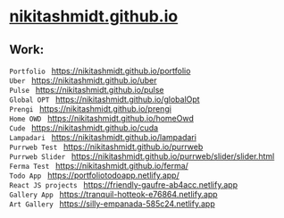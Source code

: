 # [nikitashmidt.github.io](https://nikitashmidt.github.io/)

## Work:

`Portfolio ` https://nikitashmidt.github.io/portfolio <br>
`Uber ` https://nikitashmidt.github.io/uber <br>
`Pulse ` https://nikitashmidt.github.io/pulse <br>
`Global OPT ` https://nikitashmidt.github.io/globalOpt <br>
`Prengi ` https://nikitashmidt.github.io/prengi <br>
`Home OWD ` https://nikitashmidt.github.io/homeOwd <br>
`Cude ` https://nikitashmidt.github.io/cuda <br>
`Lampadari ` https://nikitashmidt.github.io/lampadari <br>
`Purrweb Test ` https://nikitashmidt.github.io/purrweb <br>
`Purrweb Slider ` https://nikitashmidt.github.io/purrweb/slider/slider.html <br>
`Ferma Test ` https://nikitashmidt.github.io/ferma/ <br>
`Todo App ` https://portfoliotodoapp.netlify.app/ <br>
`React JS projects ` https://friendly-gaufre-ab4acc.netlify.app <br>
`Gallery App ` https://tranquil-hotteok-e76864.netlify.app <br>
`Art Gallery ` https://silly-empanada-585c24.netlify.app <br>
